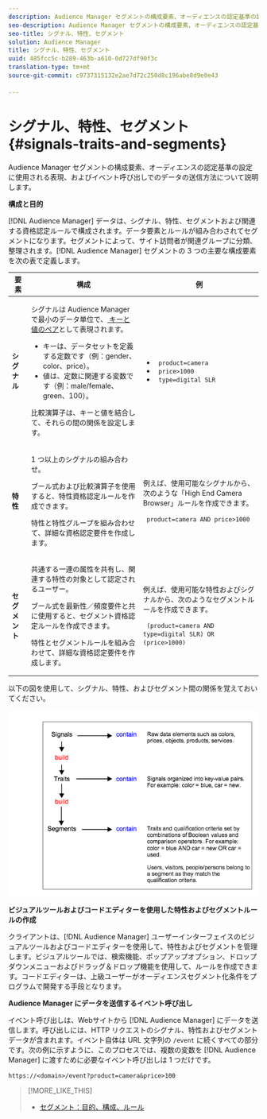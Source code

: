 ```yaml
---
description: Audience Manager セグメントの構成要素、オーディエンスの認定基準の設定に使用される表現、およびイベント呼び出しでのデータの送信方法について説明します。
seo-description: Audience Manager セグメントの構成要素、オーディエンスの認定基準の設定に使用される表現、およびイベント呼び出しでのデータの送信方法について説明します。
seo-title: シグナル、特性、セグメント
solution: Audience Manager
title: シグナル、特性、セグメント
uuid: 485fcc5c-b289-463b-a610-0d727df90f3c
translation-type: tm+mt
source-git-commit: c9737315132e2ae7d72c250d8c196abe8d9e0e43

---
```



# シグナル、特性、セグメント{#signals-traits-and-segments}

Audience Manager セグメントの構成要素、オーディエンスの認定基準の設定に使用される表現、およびイベント呼び出しでのデータの送信方法について説明します。

<!-- 

c_signal_trait_segment.xml

 -->

**構成と目的**

[!DNL Audience Manager] データは、シグナル、特性、セグメントおよび関連する資格認定ルールで構成されます。データ要素とルールが組み合わされてセグメントになります。セグメントによって、サイト訪問者が関連グループに分類、整理されます。[!DNL Audience Manager] セグメントの 3 つの主要な構成要素を次の表で定義します。

<table id="table_E8373A01C3414C42B4983A59BF0F0669"> 
 <thead> 
  <tr> 
   <th colname="col1" class="entry"> 要素 </th> 
   <th colname="col2" class="entry"> 構成 </th> 
   <th colname="col3" class="entry"> 例 </th> 
  </tr>
 </thead>
 <tbody> 
  <tr> 
   <td colname="col1"><b>シグナル</b> </td> 
   <td colname="col2"> <p>シグナルは <span class="keyword"> Audience Manager</span> で最小のデータ単位で、<a href="../reference/key-value-pairs-explained.md"> キーと値のペア</a>として表現されます。 </p> 
    <ul id="ul_728347E325284B9FA0B4E05DE8CF4570"> 
     <li id="li_89574A3B4A734726AD43405AE6D85FF5">キーは、データセットを定義する定数です（例：gender、color、price）。 </li> 
     <li id="li_D35601B33EE24EC5857F45D9577254D4">値は、定数に関連する変数です（例：male/female、green、100）。 </li> 
    </ul> <p>比較演算子は、キーと値を結合して、それらの間の関係を設定します。 </p> </td> 
   <td colname="col3"> 
    <ul id="ul_A6D8D30A37C94437A7BF38736C6F8556"> 
     <li id="li_74C87C34FA254783AC0DEBBC69B35AC4"><code> product=camera</code> </li> 
     <li id="li_C1727B9136024E56B60374597A7DCA00"><code> price&gt;1000</code> </li> 
     <li id="li_B2E7798768EE444AB978F3F27B0BC0B5"><code> type=digital SLR</code> </li> 
    </ul> </td> 
  </tr> 
  <tr> 
   <td colname="col1"><b>特性</b> </td> 
   <td colname="col2"> <p>1 つ以上のシグナルの組み合わせ。 </p> <p>ブール式および比較演算子を使用すると、特性資格認定ルールを作成できます。 </p> <p>特性と特性グループを組み合わせて、詳細な資格認定要件を作成します。 </p> </td> 
   <td colname="col3"> <p>例えば、使用可能なシグナルから、次のような「High End Camera Browser」ルールを作成できます。 </p> <p><code> product=camera AND price&gt;1000</code> </p> </td> 
  </tr> 
  <tr> 
   <td colname="col1"><b>セグメント</b> </td> 
   <td colname="col2"> <p>共通する一連の属性を共有し、関連する特性の対象として認定されるユーザー。 </p> <p>ブール式を最新性／頻度要件と共に使用すると、セグメント資格認定ルールを作成できます。 </p> <p>特性とセグメントルールを組み合わせて、詳細な資格認定要件を作成します。 </p> </td> 
   <td colname="col3"> <p>例えば、使用可能な特性およびシグナルから、次のようなセグメントルールを作成できます。 </p> <p><code> (product=camera AND type=digital SLR) OR (price&gt;1000)</code> </p> </td> 
  </tr> 
 </tbody> 
</table>

以下の図を使用して、シグナル、特性、およびセグメント間の関係を覚えておいてください。

![](assets/signals-traits-segments.png)

**ビジュアルツールおよびコードエディターを使用した特性およびセグメントルールの作成**

クライアントは、[!DNL Audience Manager] ユーザーインターフェイスのビジュアルツールおよびコードエディターを使用して、特性およびセグメントを管理します。ビジュアルツールでは、検索機能、ポップアップオプション、ドロップダウンメニューおよびドラッグ＆ドロップ機能を使用して、ルールを作成できます。コードエディターは、上級ユーザーがオーディエンスセグメント化条件をプログラムで開発する手段となります。

**Audience Manager にデータを送信するイベント呼び出し**

イベント呼び出しは、Webサイトから [!DNL Audience Manager] にデータを送信します。呼び出しには、HTTP リクエストのシグナル、特性およびセグメントデータが含まれます。イベント自体は URL 文字列の `/event` に続くすべての部分です。次の例に示すように、このプロセスでは、複数の変数を [!DNL Audience Manager] に渡すために必要なイベント呼び出しは 1 つだけです。

```
https://<domain>/event?product=camera&price>100
```

>[!MORE_LIKE_THIS]
>
>* [セグメント：目的、構成、ルール](../features/segments/segments-purpose.md)

